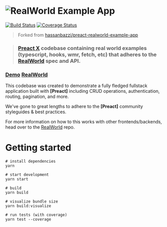 # ![RealWorld Example App](logo.png)

[![Build Status](https://img.shields.io/github/workflow/status/mutoe/preact-realworld-example-app/Node%20CI?style=flat-square)](https://github.com/mutoe/preact-realworld-example-app/actions)
[![Coverage Status](https://img.shields.io/coveralls/github/mutoe/preact-realworld-example-app?style=flat-square)](https://coveralls.io/github/mutoe/preact-realworld-example-app?branch=master)

> Forked from [hassanbazzi/preact-realworld-example-app](https://github.com/hassanbazzi/preact-realworld-example-app)

> ### [Preact X](https://github.com/preactjs/preact) codebase containing real world examples (typescript, hooks, wmr, fetch, etc) that adheres to the [RealWorld](https://github.com/gothinkster/realworld) spec and API.


### [Demo](https://github.com/gothinkster/realworld) [RealWorld](https://github.com/gothinkster/realworld)


This codebase was created to demonstrate a fully fledged fullstack application built with **[Preact]** including CRUD operations, authentication, routing, pagination, and more.

We've gone to great lengths to adhere to the **[Preact]** community styleguides & best practices.

For more information on how to this works with other frontends/backends, head over to the [RealWorld](https://github.com/gothinkster/realworld) repo.


# Getting started

```shell script
# install dependencies
yarn 

# start development
yarn start

# build
yarn build

# visualize bundle size
yarn build:visualize

# run tests (with coverage)
yarn test --coverage
```

